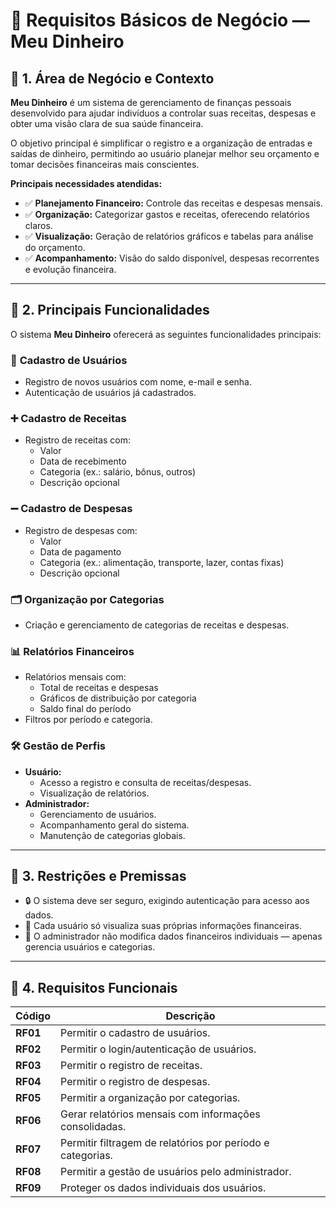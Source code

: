 # 📑 Requisitos Básicos de Negócio — Meu Dinheiro

## 📌 1. Área de Negócio e Contexto

**Meu Dinheiro** é um sistema de gerenciamento de finanças pessoais desenvolvido para ajudar indivíduos a controlar suas receitas, despesas e obter uma visão clara de sua saúde financeira.  

O objetivo principal é simplificar o registro e a organização de entradas e saídas de dinheiro, permitindo ao usuário planejar melhor seu orçamento e tomar decisões financeiras mais conscientes.

**Principais necessidades atendidas:**

- ✅ **Planejamento Financeiro:** Controle das receitas e despesas mensais.
- ✅ **Organização:** Categorizar gastos e receitas, oferecendo relatórios claros.
- ✅ **Visualização:** Geração de relatórios gráficos e tabelas para análise do orçamento.
- ✅ **Acompanhamento:** Visão do saldo disponível, despesas recorrentes e evolução financeira.

---

## 📌 2. Principais Funcionalidades

O sistema **Meu Dinheiro** oferecerá as seguintes funcionalidades principais:

### 👤 **Cadastro de Usuários**
- Registro de novos usuários com nome, e-mail e senha.
- Autenticação de usuários já cadastrados.

### ➕ **Cadastro de Receitas**
- Registro de receitas com:
  - Valor
  - Data de recebimento
  - Categoria (ex.: salário, bônus, outros)
  - Descrição opcional

### ➖ **Cadastro de Despesas**
- Registro de despesas com:
  - Valor
  - Data de pagamento
  - Categoria (ex.: alimentação, transporte, lazer, contas fixas)
  - Descrição opcional

### 🗂️ **Organização por Categorias**
- Criação e gerenciamento de categorias de receitas e despesas.

### 📊 **Relatórios Financeiros**
- Relatórios mensais com:
  - Total de receitas e despesas
  - Gráficos de distribuição por categoria
  - Saldo final do período
- Filtros por período e categoria.

### 🛠️ **Gestão de Perfis**
- **Usuário:**
  - Acesso a registro e consulta de receitas/despesas.
  - Visualização de relatórios.
- **Administrador:**
  - Gerenciamento de usuários.
  - Acompanhamento geral do sistema.
  - Manutenção de categorias globais.

---

## 📌 3. Restrições e Premissas

- 🔒 O sistema deve ser seguro, exigindo autenticação para acesso aos dados.
- 👥 Cada usuário só visualiza suas próprias informações financeiras.
- 🔑 O administrador não modifica dados financeiros individuais — apenas gerencia usuários e categorias.

---

## 📌 4. Requisitos Funcionais

| Código | Descrição |
|--------|------------|
| **RF01** | Permitir o cadastro de usuários. |
| **RF02** | Permitir o login/autenticação de usuários. |
| **RF03** | Permitir o registro de receitas. |
| **RF04** | Permitir o registro de despesas. |
| **RF05** | Permitir a organização por categorias. |
| **RF06** | Gerar relatórios mensais com informações consolidadas. |
| **RF07** | Permitir filtragem de relatórios por período e categorias. |
| **RF08** | Permitir a gestão de usuários pelo administrador. |
| **RF09** | Proteger os dados individuais dos usuários. |

